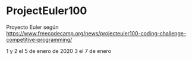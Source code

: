 # ProjectEuler100
Proyecto Euler según https://www.freecodecamp.org/news/projecteuler100-coding-challenge-competitive-programming/

1 y 2 el 5 de enero de 2020
3 el 7 de enero
